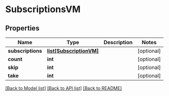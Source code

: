 # SubscriptionsVM


## Properties
Name | Type | Description | Notes
------------ | ------------- | ------------- | -------------
**subscriptions** | [**list[SubscriptionVM]**](SubscriptionVM.md) |  | [optional] 
**count** | **int** |  | [optional] 
**skip** | **int** |  | [optional] 
**take** | **int** |  | [optional] 

[[Back to Model list]](../README.md#documentation-for-models) [[Back to API list]](../README.md#documentation-for-api-endpoints) [[Back to README]](../README.md)


